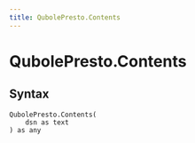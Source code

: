 ```yaml
---
title: QubolePresto.Contents
---
```


# QubolePresto.Contents



## Syntax

```powerquery
QubolePresto.Contents(
    dsn as text
) as any
```



